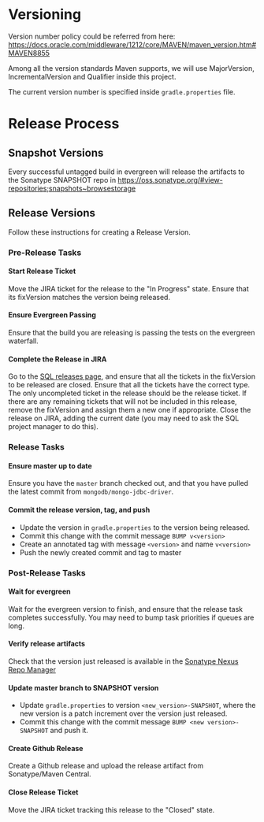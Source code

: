 # Versioning
Version number policy could be referred from here: https://docs.oracle.com/middleware/1212/core/MAVEN/maven_version.htm#MAVEN8855

Among all the version standards Maven supports, we will use MajorVersion, IncrementalVersion and Qualifier inside this project.

The current version number is specified inside `gradle.properties` file. 

# Release Process

## Snapshot Versions

Every successful untagged build in evergreen will release the artifacts to the Sonatype SNAPSHOT repo in https://oss.sonatype.org/#view-repositories;snapshots~browsestorage

## Release Versions

Follow these instructions for creating a Release Version.

### Pre-Release Tasks

#### Start Release Ticket
Move the JIRA ticket for the release to the "In Progress" state.
Ensure that its fixVersion matches the version being released.

#### Ensure Evergreen Passing
Ensure that the build you are releasing is passing the tests on the evergreen waterfall.

#### Complete the Release in JIRA
Go to the [SQL releases page](https://jira.mongodb.org/projects/SQL?selectedItem=com.atlassian.jira.jira-projects-plugin%3Arelease-page&status=unreleased), and ensure that all the tickets in the fixVersion to be released are closed.
Ensure that all the tickets have the correct type.
The only uncompleted ticket in the release should be the release ticket.
If there are any remaining tickets that will not be included in this release, remove the fixVersion and assign them a new one if appropriate.
Close the release on JIRA, adding the current date (you may need to ask the SQL project manager to do this).

### Release Tasks

#### Ensure master up to date
Ensure you have the `master` branch checked out, and that you have pulled the latest commit from `mongodb/mongo-jdbc-driver`.

#### Commit the release version, tag, and push
- Update the version in `gradle.properties` to the version being released.
- Commit this change with the commit message `BUMP v<version>`
- Create an annotated tag with message `<version>` and name `v<version>`
- Push the newly created commit and tag to master

### Post-Release Tasks

#### Wait for evergreen
Wait for the evergreen version to finish, and ensure that the release task completes successfully.
You may need to bump task priorities if queues are long.

#### Verify release artifacts
Check that the version just released is available in the [Sonatype Nexus Repo Manager](https://oss.sonatype.org/#nexus-search;quick~mongodb-jdbc)

#### Update master branch to SNAPSHOT version
- Update `gradle.properties` to version `<new_version>-SNAPSHOT`, where the new version is a patch increment over the version just released.
- Commit this change with the commit message `BUMP <new version>-SNAPSHOT` and push it.

#### Create Github Release
Create a Github release and upload the release artifact from Sonatype/Maven Central.

#### Close Release Ticket
Move the JIRA ticket tracking this release to the "Closed" state.
